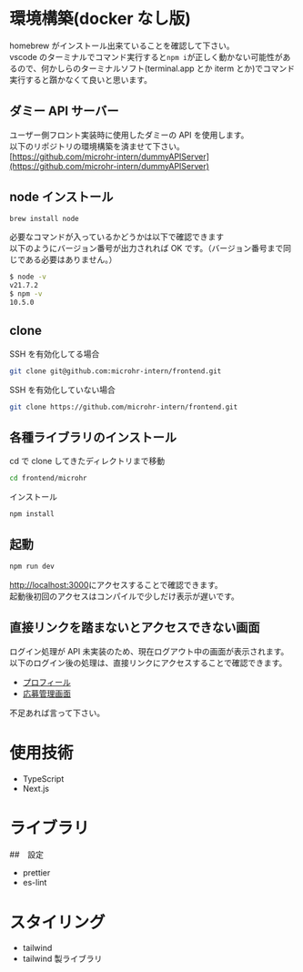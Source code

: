 # 環境構築(docker なし版)

homebrew がインストール出来ていることを確認して下さい。  
vscode のターミナルでコマンド実行すると`npm i`が正しく動かない可能性があるので、何かしらのターミナルソフト(terminal.app とか iterm とか)でコマンド実行すると躓かなくて良いと思います。

## ダミー API サーバー

ユーザー側フロント実装時に使用したダミーの API を使用します。  
以下のリポジトリの環境構築を済ませて下さい。  
[https://github.com/microhr-intern/dummyAPIServer](https://github.com/microhr-intern/dummyAPIServer)

## node インストール

```bash
brew install node
```

必要なコマンドが入っているかどうかは以下で確認できます  
以下のようにバージョン番号が出力されれば OK です。（バージョン番号まで同じである必要はありません。）

```bash
$ node -v
v21.7.2
$ npm -v
10.5.0
```

## clone

SSH を有効化してる場合

```bash
git clone git@github.com:microhr-intern/frontend.git
```

SSH を有効化していない場合

```bash
git clone https://github.com/microhr-intern/frontend.git
```

## 各種ライブラリのインストール

cd で clone してきたディレクトリまで移動

```bash
cd frontend/microhr
```

インストール

```bash
npm install
```

## 起動

```bash
npm run dev
```

[http://localhost:3000](http://localhost:3000)にアクセスすることで確認できます。  
起動後初回のアクセスはコンパイルで少しだけ表示が遅いです。

## 直接リンクを踏まないとアクセスできない画面

ログイン処理が API 未実装のため、現在ログアウト中の画面が表示されます。  
以下のログイン後の処理は、直接リンクにアクセスすることで確認できます。

- [プロフィール](http://localhost:3000/worker/profile)
- [応募管理画面](http://localhost:3000/worker/job/manage)

不足あれば言って下さい。

# 使用技術

- TypeScript
- Next.js

# ライブラリ

##　設定

- prettier
- es-lint

# スタイリング

- tailwind
- tailwind 製ライブラリ
